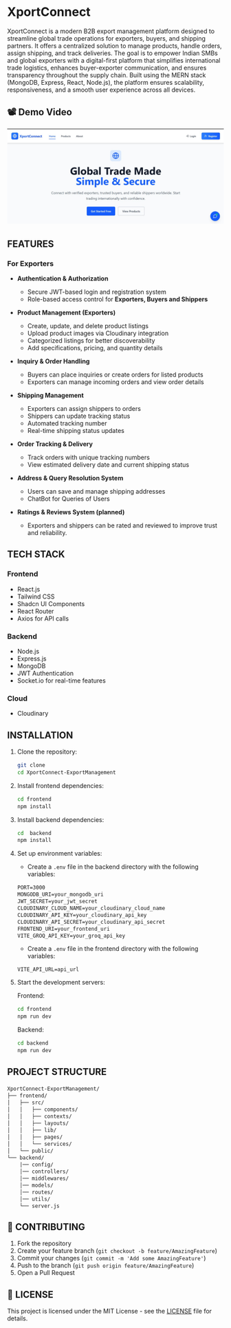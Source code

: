 ﻿# XportConnect

XportConnect is a modern B2B export management platform designed to streamline global trade operations for exporters, buyers, and shipping partners. It offers a centralized solution to manage products, handle orders, assign shipping, and track deliveries.
The goal is to empower Indian SMBs and global exporters with a digital-first platform that simplifies international trade logistics, enhances buyer-exporter communication, and ensures transparency throughout the supply chain.
Built using the MERN stack (MongoDB, Express, React, Node.js), the platform ensures scalability, responsiveness, and a smooth user experience across all devices.

## 📽 Demo Video

[![Watch the demo](./frontend/src/assets/demo-thumnail.jpg)](https://youtu.be/OaXXVX1qKAM)

## FEATURES

### For Exporters
- **Authentication & Authorization**
  - Secure JWT-based login and registration system
  - Role-based access control for **Exporters, Buyers and Shippers**

- **Product Management (Exporters)**
  - Create, update, and delete product listings
  - Upload product images via Cloudinary integration
  - Categorized listings for better discoverability
  - Add specifications, pricing, and quantity details

- **Inquiry & Order Handling**
  - Buyers can place inquiries or create orders for listed products
  - Exporters can manage incoming orders and view order details

- **Shipping Management**
  - Exporters can assign shippers to orders
  - Shippers can update tracking status
  - Automated tracking number
  - Real-time shipping status updates

- **Order Tracking & Delivery**
  - Track orders with unique tracking numbers
  - View estimated delivery date and current shipping status

- **Address & Query Resolution System**
  - Users can save and manage shipping addresses
  - ChatBot for Queries of Users

- **Ratings & Reviews System (planned)**
  - Exporters and shippers can be rated and reviewed to improve trust and reliability.

## TECH STACK

### Frontend
- React.js
- Tailwind CSS
- Shadcn UI Components
- React Router
- Axios for API calls

### Backend
- Node.js
- Express.js
- MongoDB
- JWT Authentication
- Socket.io for real-time features

### Cloud
- Cloudinary

## INSTALLATION

1. Clone the repository:
   ```bash
   git clone 
   cd XportConnect-ExportManagement
   ```

2. Install frontend dependencies:
   ```bash
   cd frontend
   npm install
   ```

3. Install backend dependencies:
   ```bash
   cd  backend
   npm install
   ```

4. Set up environment variables:
   - Create a `.env` file in the backend directory with the following variables:
   ```env
   PORT=3000
   MONGODB_URI=your_mongodb_uri
   JWT_SECRET=your_jwt_secret
   CLOUDINARY_CLOUD_NAME=your_cloudinary_cloud_name
   CLOUDINARY_API_KEY=your_cloudinary_api_key
   CLOUDINARY_API_SECRET=your_cloudinary_api_secret
   FRONTEND_URI=your_frontend_uri
   VITE_GROQ_API_KEY=your_groq_api_key
   ```

   - Create a `.env` file in the frontend directory with the following variables:
   ```env
   VITE_API_URL=api_url
   ```

5. Start the development servers:

   Frontend:
   ```bash
   cd frontend
   npm run dev
   ```

   Backend:
   ```bash
   cd backend
   npm run dev
   ```

## PROJECT STRUCTURE

```
XportConnect-ExportManagement/
├── frontend/
│   ├── src/
│   │   ├── components/
│   │   ├── contexts/
│   │   ├── layouts/
│   │   ├── lib/
│   │   ├── pages/
│   │   └── services/
│   └── public/
└── backend/
    |── config/
    │── controllers/
    │── middlewares/
    │── models/
    │── routes/
    │── utils/
    └── server.js
```
<!-- ## 📝 API Documentation

API documentation is available at `/api-docs` when running the backend server. -->

## 🤝 CONTRIBUTING

1. Fork the repository
2. Create your feature branch (`git checkout -b feature/AmazingFeature`)
3. Commit your changes (`git commit -m 'Add some AmazingFeature'`)
4. Push to the branch (`git push origin feature/AmazingFeature`)
5. Open a Pull Request

## 📄 LICENSE

This project is licensed under the MIT License - see the [LICENSE](./LICENSE) file for details.

